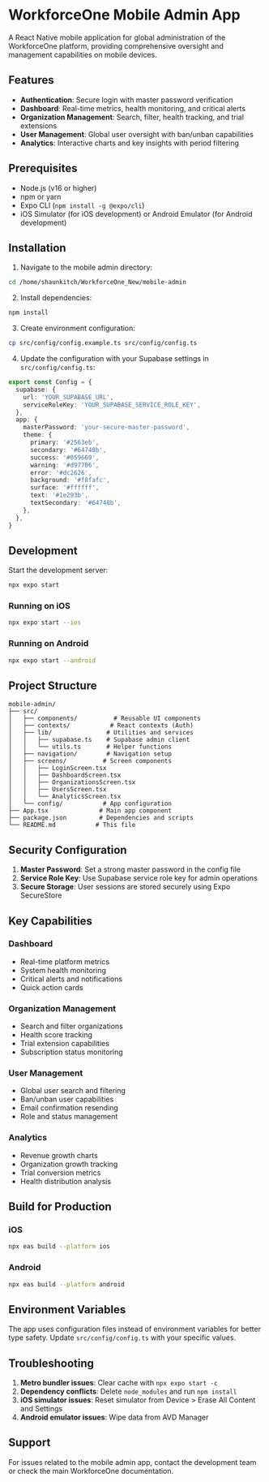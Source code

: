 # WorkforceOne Mobile Admin App

A React Native mobile application for global administration of the WorkforceOne platform, providing comprehensive oversight and management capabilities on mobile devices.

## Features

- **Authentication**: Secure login with master password verification
- **Dashboard**: Real-time metrics, health monitoring, and critical alerts
- **Organization Management**: Search, filter, health tracking, and trial extensions
- **User Management**: Global user oversight with ban/unban capabilities
- **Analytics**: Interactive charts and key insights with period filtering

## Prerequisites

- Node.js (v16 or higher)
- npm or yarn
- Expo CLI (`npm install -g @expo/cli`)
- iOS Simulator (for iOS development) or Android Emulator (for Android development)

## Installation

1. Navigate to the mobile admin directory:
```bash
cd /home/shaunkitch/WorkforceOne_New/mobile-admin
```

2. Install dependencies:
```bash
npm install
```

3. Create environment configuration:
```bash
cp src/config/config.example.ts src/config/config.ts
```

4. Update the configuration with your Supabase settings in `src/config/config.ts`:
```typescript
export const Config = {
  supabase: {
    url: 'YOUR_SUPABASE_URL',
    serviceRoleKey: 'YOUR_SUPABASE_SERVICE_ROLE_KEY',
  },
  app: {
    masterPassword: 'your-secure-master-password',
    theme: {
      primary: '#2563eb',
      secondary: '#64748b',
      success: '#059669',
      warning: '#d97706',
      error: '#dc2626',
      background: '#f8fafc',
      surface: '#ffffff',
      text: '#1e293b',
      textSecondary: '#64748b',
    },
  },
}
```

## Development

Start the development server:
```bash
npx expo start
```

### Running on iOS
```bash
npx expo start --ios
```

### Running on Android
```bash
npx expo start --android
```

## Project Structure

```
mobile-admin/
├── src/
│   ├── components/          # Reusable UI components
│   ├── contexts/           # React contexts (Auth)
│   ├── lib/               # Utilities and services
│   │   ├── supabase.ts    # Supabase admin client
│   │   └── utils.ts       # Helper functions
│   ├── navigation/        # Navigation setup
│   ├── screens/          # Screen components
│   │   ├── LoginScreen.tsx
│   │   ├── DashboardScreen.tsx
│   │   ├── OrganizationsScreen.tsx
│   │   ├── UsersScreen.tsx
│   │   └── AnalyticsScreen.tsx
│   └── config/           # App configuration
├── App.tsx              # Main app component
├── package.json         # Dependencies and scripts
└── README.md           # This file
```

## Security Configuration

1. **Master Password**: Set a strong master password in the config file
2. **Service Role Key**: Use Supabase service role key for admin operations
3. **Secure Storage**: User sessions are stored securely using Expo SecureStore

## Key Capabilities

### Dashboard
- Real-time platform metrics
- System health monitoring
- Critical alerts and notifications
- Quick action cards

### Organization Management
- Search and filter organizations
- Health score tracking
- Trial extension capabilities
- Subscription status monitoring

### User Management
- Global user search and filtering
- Ban/unban user capabilities
- Email confirmation resending
- Role and status management

### Analytics
- Revenue growth charts
- Organization growth tracking
- Trial conversion metrics
- Health distribution analysis

## Build for Production

### iOS
```bash
npx eas build --platform ios
```

### Android
```bash
npx eas build --platform android
```

## Environment Variables

The app uses configuration files instead of environment variables for better type safety. Update `src/config/config.ts` with your specific values.

## Troubleshooting

1. **Metro bundler issues**: Clear cache with `npx expo start -c`
2. **Dependency conflicts**: Delete `node_modules` and run `npm install`
3. **iOS simulator issues**: Reset simulator from Device > Erase All Content and Settings
4. **Android emulator issues**: Wipe data from AVD Manager

## Support

For issues related to the mobile admin app, contact the development team or check the main WorkforceOne documentation.